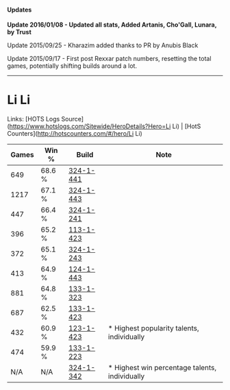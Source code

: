 #### Updates
**Update 2016/01/08 - Updated all stats, Added Artanis, Cho'Gall, Lunara, by Trust**

Update 2015/09/25 - Kharazim added thanks to PR by Anubis Black

Update 2015/09/17 - First post Rexxar patch numbers, resetting the total games, potentially shifting builds around a lot.

***

# Li Li

Links: [HOTS Logs Source](https://www.hotslogs.com/Sitewide/HeroDetails?Hero=Li Li) | [HotS Counters](http://hotscounters.com/#/hero/Li Li)

Games  | Win %  | Build     | Note
-----  | -----  | -----     | ----
649    | 68.6 % | [324-1-441](http://www.heroesfire.com/hots/talent-calculator/li-li#oWnX) | 
1217   | 67.1 % | [324-1-443](http://www.heroesfire.com/hots/talent-calculator/li-li#oWnZ) | 
447    | 66.4 % | [324-1-241](http://www.heroesfire.com/hots/talent-calculator/li-li#oWkP) | 
396    | 65.2 % | [113-1-423](http://www.heroesfire.com/hots/talent-calculator/li-li#gTeV) | 
372    | 65.1 % | [324-1-243](http://www.heroesfire.com/hots/talent-calculator/li-li#oWkR) | 
413    | 64.9 % | [124-1-443](http://www.heroesfire.com/hots/talent-calculator/li-li#guVZ) | 
881    | 64.8 % | [133-1-323](http://www.heroesfire.com/hots/talent-calculator/li-li#hERx) | 
687    | 62.5 % | [133-1-423](http://www.heroesfire.com/hots/talent-calculator/li-li#hETV) | 
432    | 60.9 % | [123-1-423](http://www.heroesfire.com/hots/talent-calculator/li-li#gs2_) | * Highest popularity talents, individually
474    | 59.9 % | [133-1-223](http://www.heroesfire.com/hots/talent-calculator/li-li#hEQN) | 
N/A    | N/A    | [324-1-342](http://www.heroesfire.com/hots/talent-calculator/li-li#oWl-) | * Highest win percentage talents, individually
